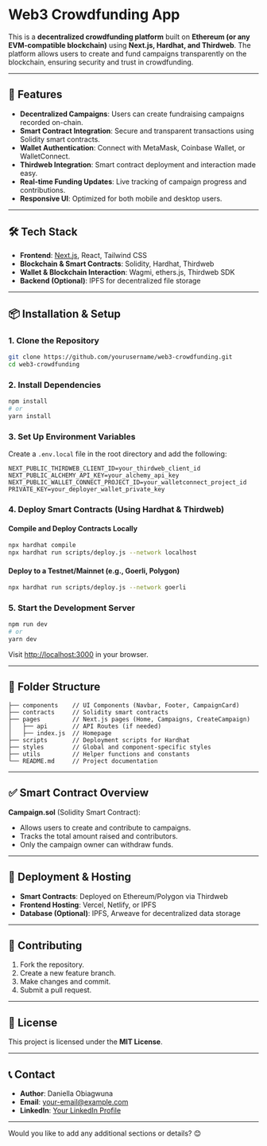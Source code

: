 # Web3 Crowdfunding App  

This is a **decentralized crowdfunding platform** built on **Ethereum (or any EVM-compatible blockchain)** using **Next.js, Hardhat, and Thirdweb**. The platform allows users to create and fund campaigns transparently on the blockchain, ensuring security and trust in crowdfunding.

---

## 🚀 Features  

- **Decentralized Campaigns**: Users can create fundraising campaigns recorded on-chain.  
- **Smart Contract Integration**: Secure and transparent transactions using Solidity smart contracts.  
- **Wallet Authentication**: Connect with MetaMask, Coinbase Wallet, or WalletConnect.  
- **Thirdweb Integration**: Smart contract deployment and interaction made easy.  
- **Real-time Funding Updates**: Live tracking of campaign progress and contributions.  
- **Responsive UI**: Optimized for both mobile and desktop users.  

---

## 🛠 Tech Stack  

- **Frontend**: [Next.js](https://nextjs.org/), React, Tailwind CSS  
- **Blockchain & Smart Contracts**: Solidity, Hardhat, Thirdweb  
- **Wallet & Blockchain Interaction**: Wagmi, ethers.js, Thirdweb SDK  
- **Backend (Optional)**: IPFS for decentralized file storage  

---

## 📦 Installation & Setup  

### **1. Clone the Repository**  
```bash
git clone https://github.com/yourusername/web3-crowdfunding.git
cd web3-crowdfunding
```

### **2. Install Dependencies**  
```bash
npm install
# or
yarn install
```

### **3. Set Up Environment Variables**  
Create a `.env.local` file in the root directory and add the following:  
```plaintext
NEXT_PUBLIC_THIRDWEB_CLIENT_ID=your_thirdweb_client_id
NEXT_PUBLIC_ALCHEMY_API_KEY=your_alchemy_api_key
NEXT_PUBLIC_WALLET_CONNECT_PROJECT_ID=your_walletconnect_project_id
PRIVATE_KEY=your_deployer_wallet_private_key
```

### **4. Deploy Smart Contracts (Using Hardhat & Thirdweb)**  

#### Compile and Deploy Contracts Locally  
```bash
npx hardhat compile
npx hardhat run scripts/deploy.js --network localhost
```

#### Deploy to a Testnet/Mainnet (e.g., Goerli, Polygon)  
```bash
npx hardhat run scripts/deploy.js --network goerli
```

### **5. Start the Development Server**  
```bash
npm run dev
# or
yarn dev
```
Visit [http://localhost:3000](http://localhost:3000) in your browser.  

---

## 📂 Folder Structure  
```plaintext
├── components    // UI Components (Navbar, Footer, CampaignCard)
├── contracts     // Solidity smart contracts
├── pages         // Next.js pages (Home, Campaigns, CreateCampaign)
│   ├── api       // API Routes (if needed)
│   ├── index.js  // Homepage
├── scripts       // Deployment scripts for Hardhat
├── styles        // Global and component-specific styles
├── utils         // Helper functions and constants
└── README.md     // Project documentation
```

---

## ✅ Smart Contract Overview  

**Campaign.sol** (Solidity Smart Contract):  
- Allows users to create and contribute to campaigns.  
- Tracks the total amount raised and contributors.  
- Only the campaign owner can withdraw funds.  

---

## 🔗 Deployment & Hosting  

- **Smart Contracts**: Deployed on Ethereum/Polygon via Thirdweb  
- **Frontend Hosting**: Vercel, Netlify, or IPFS  
- **Database (Optional)**: IPFS, Arweave for decentralized data storage  

---

## 👥 Contributing  

1. Fork the repository.  
2. Create a new feature branch.  
3. Make changes and commit.  
4. Submit a pull request.  

---

## 📜 License  

This project is licensed under the **MIT License**.  

---

## 📞 Contact  

- **Author**: Daniella Obiagwuna  
- **Email**: [your-email@example.com](mailto:your-email@example.com)  
- **LinkedIn**: [Your LinkedIn Profile](https://linkedin.com/in/yourprofile)  

---

Would you like to add any additional sections or details? 😊
